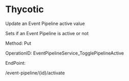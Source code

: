 #     Thycotic


Update an Event Pipeline active value

Sets if an Event Pipeline is active or not

Method: Put

OperationID: EventPipelineService_TogglePipelineActive

EndPoint:

/event-pipeline/{id}/activate
